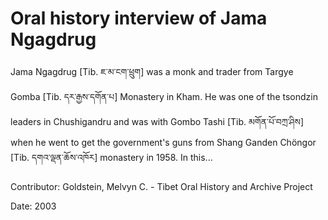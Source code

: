# Oral history interview of Jama Ngagdrug  
Jama Ngagdrug [Tib. ཇ་མ་ངག་ཕྲུག] was a monk and trader from Targye Gomba [Tib. དར་རྒྱས་དགོན་པ] Monastery in Kham. He was one of the tsondzin leaders in Chushigandru and was with Gombo Tashi [Tib. མགོན་པོ་བཀྲ་ཤིས] when he went to get the government's guns from Shang Ganden Chöngor [Tib. དགའ་ལྡན་ཆོས་འཁོར] monastery in 1958. In this... 

Contributor: Goldstein, Melvyn C. - Tibet Oral History and Archive Project  

Date:
2003  

